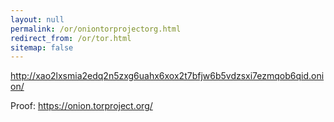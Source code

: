```yaml
---
layout: null
permalink: /or/oniontorprojectorg.html
redirect_from: /or/tor.html
sitemap: false
---
```


http://xao2lxsmia2edq2n5zxg6uahx6xox2t7bfjw6b5vdzsxi7ezmqob6qid.onion/

Proof: https://onion.torproject.org/
